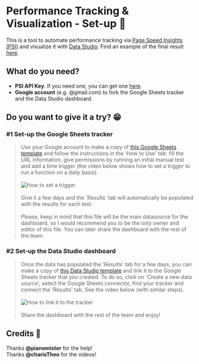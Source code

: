 # Performance Tracking & Visualization - Set-up 📱
This is a tool to automate performance tracking via <a href="https://developers.google.com/speed/pagespeed/insights/" target="_blank">Page Speed Insights (PSI)</a> and visualize it with <a href="https://datastudio.google.com/" target="_blank">Data Studio</a>. Find an example of the final result <a href="https://datastudio.google.com/c/u/0/reporting/32e34655-a6ef-434a-a47a-e069e6f7d28c/page/VgD" target="_blank">here</a>.


## What do you need?
* **PSI API Key**. If you need one, you can get one <a href="https://developers.google.com/speed/docs/insights/v5/get-started" target="_blank">here</a>.
* **Google account** (e.g. @gmail.com) to fork the Google Sheets tracker and the Data Studio dashboard.


## Do you want to give it a try? 😁

### #1 Set-up the Google Sheets tracker
> Use your Google account to make a copy of <a href="http://bit.ly/olaf-github" target="_blank">this Google Sheets template</a> and follow the instructions in the 'How to Use' tab: fill the URL information, give permissions by running an initial manual test and add a time trigger (the video below shows how to set a trigger to run a function on a daily basis).
<br/><br />
>![How to set a trigger](https://github.com/danieltxok/wpt-lh-perf/blob/master/trigger_demo.gif?raw=true)
<br/><br />
> Give it a few days and the 'Results' tab will automatically be populated with the results for each test.
<br/><br />
> Please, keep in mind that this file will be the main datasource for the dashboard, so I would recommend you to be the only owner and editor of this file. You can later share the dashboard with the rest of the team.

### #2 Set-up the Data Studio dashboard
> Once the data has populated the 'Results' tab for a few days, you can make a copy of <a href="https://datastudio.google.com/u/0/reporting/32e34655-a6ef-434a-a47a-e069e6f7d28c/page/VgD/preview" target="_blank">this Data Studio template</a> and link it to the Google Sheets tracker that you created. To do so, click on 'Create a new data source', select the Google Sheets connector, find your tracker and connect the 'Results' tab. See the video below (with similar steps).
<br /><br />
>![How to link it to the tracker](https://github.com/danieltxok/wpt-lh-perf/blob/master/linking_demo.gif?raw=true)
<br /><br />
> Share the dashboard with the rest of the team and enjoy!


## Credits 🙏
Thanks **@pianomister** for the help!
<br/>
Thanks **@charisTheo** for the videos!

